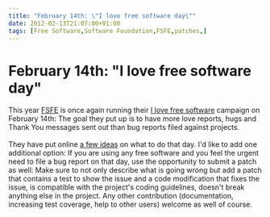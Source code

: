 ```yaml
---
title: "February 14th: \"I love free software day\""
date: 2012-02-13T21:07:00+01:00
tags: [Free Software,Software Foundation,FSFE,patches,]
---
```


# February 14th: "I love free software day"


This year <a href="http://www.fsfe.org">FSFE</a> is once again running their <a href="http://ilovefs.org">I love free 
software</a> campaign on February 14th: The goal they put up is to have more love reports, hugs and Thank You messages 
sent out than bug reports filed against projects.<br><br>They have put online <a 
href="http://fsfe.org/news/2012/news-20120209-01.en.html">a few ideas</a> on what to do that day. I'd like to add one 
additional option: If you are using any free software and you feel the urgent need to file a bug report on that day, 
use the opportunity to submit a patch as well: Make sure to not only describe what is going wrong but add a patch that 
contains a test to show the issue and a code modification that fixes the issue, is compatible with the project's coding 
guidelines, doesn't break anything else in the project. Any other contribution (documentation, increasing test 
coverage, help to other users) welcome as well of course.
